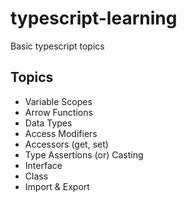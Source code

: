 # typescript-learning
Basic typescript topics

## Topics
- Variable Scopes
- Arrow Functions
- Data Types
- Access Modifiers
- Accessors (get, set)
- Type Assertions (or) Casting
- Interface
- Class
- Import & Export